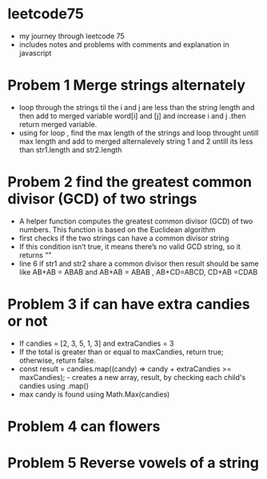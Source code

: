 # leetcode75

- my journey through leetcode 75
- includes notes and problems with comments and explanation in javascript

# Probem 1 Merge strings alternately

- loop through the strings til the i and j are less than the string length and then add to merged variable word[i] and [j] and increase i and j .then return merged variable.
- using for loop , find the max length of the strings and loop throught untill max length and add to merged alternalevely string 1 and 2 untill its less than str1.length and str2.length

# Probem 2 find the greatest common divisor (GCD) of two strings

- A helper function computes the greatest common divisor (GCD) of two numbers. This function is based on the Euclidean algorithm
- first checks if the two strings can have a common divisor string
- If this condition isn’t true, it means there’s no valid GCD string, so it returns ""
- line 6 if str1 and str2 share a common divisor then result should be same like AB+AB = ABAB and AB+AB = ABAB , AB+CD=ABCD, CD+AB =CDAB

# Problem 3 if can have extra candies or not

- If candies = [2, 3, 5, 1, 3] and extraCandies = 3
- If the total is greater than or equal to maxCandies, return true; otherwise, return false.
- const result = candies.map((candy) => candy + extraCandies >= maxCandies); - creates a new array, result, by checking each child's candies using .map()
- max candy is found using Math.Max(candies)

# Problem 4 can flowers

# Problem 5 Reverse vowels of a string
